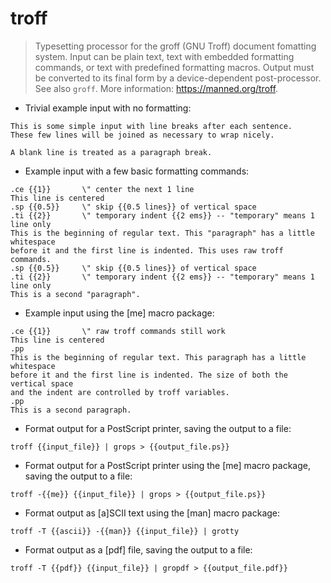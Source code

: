# troff

> Typesetting processor for the groff (GNU Troff) document fomatting system.
> Input can be plain text, text with embedded formatting commands, or text with predefined formatting macros.
> Output must be converted to its final form by a device-dependent post-processor.
> See also `groff`.
> More information: <https://manned.org/troff>.

- Trivial example input with no formatting:

```troff
This is some simple input with line breaks after each sentence.
These few lines will be joined as necessary to wrap nicely.

A blank line is treated as a paragraph break.
```

- Example input with a few basic formatting commands:

```troff
.ce {{1}}       \" center the next 1 line
This line is centered
.sp {{0.5}}     \" skip {{0.5 lines}} of vertical space
.ti {{2}}       \" temporary indent {{2 ems}} -- "temporary" means 1 line only
This is the beginning of regular text. This "paragraph" has a little whitespace
before it and the first line is indented. This uses raw troff commands.
.sp {{0.5}}     \" skip {{0.5 lines}} of vertical space
.ti {{2}}       \" temporary indent {{2 ems}} -- "temporary" means 1 line only
This is a second "paragraph".
```

- Example input using the [me] macro package:

```troff
.ce {{1}}       \" raw troff commands still work
This line is centered
.pp
This is the beginning of regular text. This paragraph has a little whitespace
before it and the first line is indented. The size of both the vertical space
and the indent are controlled by troff variables.
.pp
This is a second paragraph.
```

- Format output for a PostScript printer, saving the output to a file:

`troff {{input_file}} | grops > {{output_file.ps}}`


- Format output for a PostScript printer using the [me] macro package, saving the output to a file:

`troff -{{me}} {{input_file}} | grops > {{output_file.ps}}`

- Format output as [a]SCII text using the [man] macro package:

`troff -T {{ascii}} -{{man}} {{input_file}} | grotty`

- Format output as a [pdf] file, saving the output to a file:

`troff -T {{pdf}} {{input_file}} | gropdf > {{output_file.pdf}}`

